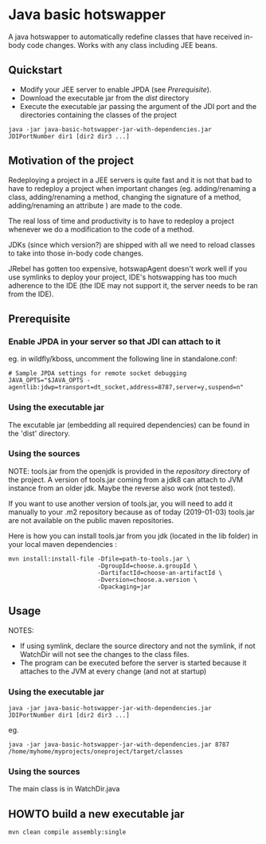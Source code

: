 # Java basic hotswapper
A java hotswapper to automatically redefine classes that have received in-body code changes.
Works with any class including JEE beans.

## Quickstart

  * Modify your JEE server to enable JPDA (see *Prerequisite*).
  * Download the executable jar from the *dist* directory
  * Execute the executable jar passing the argument of the JDI port and the directories 
containing the classes of the project

```
java -jar java-basic-hotswapper-jar-with-dependencies.jar JDIPortNumber dir1 [dir2 dir3 ...]
```


## Motivation of the project

Redeploying a project in a JEE servers is quite fast and it is not that bad to have to redeploy 
a project when important changes (eg. adding/renaming a class, adding/renaming a method, 
changing the signature of a method, adding/renaming an attribute ) are made to the code.

The real loss of time and productivity is to have to redeploy a project whenever we do 
a modification to the code of a method.

JDKs (since which version?) are shipped with all we need to reload classes to take into those 
in-body code changes.

JRebel has gotten too expensive, hotswapAgent doesn't work well if you use symlinks to
 deploy your project, IDE's hotswapping has too much adherence to the IDE (the IDE may 
not support it, the server needs to be ran from the IDE).


## Prerequisite

### Enable JPDA in your server so that JDI can attach to it
eg. in wildfly/kboss, uncomment the following line in standalone.conf:

```
# Sample JPDA settings for remote socket debugging
JAVA_OPTS="$JAVA_OPTS -agentlib:jdwp=transport=dt_socket,address=8787,server=y,suspend=n"
```

### Using the executable jar

The excutable jar (embedding all required dependencies) can be found in the 'dist' directory.



### Using the sources

NOTE: tools.jar from the openjdk is provided in the *repository* directory of the project. 
A version of tools.jar coming from a jdk8 can attach to JVM instance from an older jdk. 
Maybe the reverse also work (not tested).

If you want to use another version of tools.jar, you will need to add it manually to your .m2 
repository because as of today (2019-01-03) tools.jar are not available on the public maven repositories.
 
Here is how you can install tools.jar from you jdk (located in the lib folder) in your local maven dependencies :

```
mvn install:install-file -Dfile=path-to-tools.jar \
                         -DgroupId=choose.a.groupId \
                         -DartifactId=choose-an-artifactId \
                         -Dversion=choose.a.version \
                         -Dpackaging=jar
```


## Usage

NOTES: 

 * If using symlink, declare the source directory and not the symlink, if not WatchDir 
will not see the changes to the class files.
 * The program can be executed before the server is started because it attaches to the JVM
at every change (and not at startup)

### Using the executable jar

```
java -jar java-basic-hotswapper-jar-with-dependencies.jar JDIPortNumber dir1 [dir2 dir3 ...]
```

eg. 

```
java -jar java-basic-hotswapper-jar-with-dependencies.jar 8787 /home/myhome/myprojects/oneproject/target/classes
```

### Using the sources
The main class is in WatchDir.java


## HOWTO build a new executable jar

```
mvn clean compile assembly:single
```

